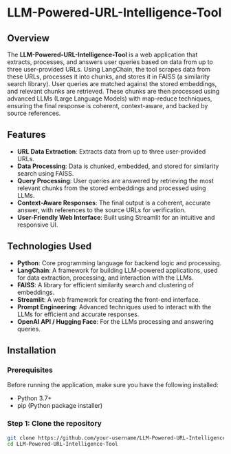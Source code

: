 # LLM-Powered-URL-Intelligence-Tool

## Overview

The **LLM-Powered-URL-Intelligence-Tool** is a web application that extracts, processes, and answers user queries based on data from up to three user-provided URLs. Using LangChain, the tool scrapes data from these URLs, processes it into chunks, and stores it in FAISS (a similarity search library). User queries are matched against the stored embeddings, and relevant chunks are retrieved. These chunks are then processed using advanced LLMs (Large Language Models) with map-reduce techniques, ensuring the final response is coherent, context-aware, and backed by source references.

## Features

- **URL Data Extraction**: Extracts data from up to three user-provided URLs.
- **Data Processing**: Data is chunked, embedded, and stored for similarity search using FAISS.
- **Query Processing**: User queries are answered by retrieving the most relevant chunks from the stored embeddings and processed using LLMs.
- **Context-Aware Responses**: The final output is a coherent, accurate answer, with references to the source URLs for verification.
- **User-Friendly Web Interface**: Built using Streamlit for an intuitive and responsive UI.

## Technologies Used

- **Python**: Core programming language for backend logic and processing.
- **LangChain**: A framework for building LLM-powered applications, used for data extraction, processing, and interaction with the LLMs.
- **FAISS**: A library for efficient similarity search and clustering of embeddings.
- **Streamlit**: A web framework for creating the front-end interface.
- **Prompt Engineering**: Advanced techniques used to interact with the LLMs for efficient and accurate responses.
- **OpenAI API / Hugging Face**: For the LLMs processing and answering queries.

## Installation

### Prerequisites

Before running the application, make sure you have the following installed:

- Python 3.7+
- pip (Python package installer)

### Step 1: Clone the repository

```bash
git clone https://github.com/your-username/LLM-Powered-URL-Intelligence-Tool.git
cd LLM-Powered-URL-Intelligence-Tool
